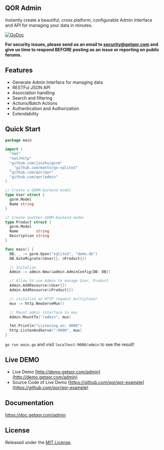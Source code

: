 ## QOR Admin

Instantly create a beautiful, cross platform, configurable Admin Interface and API for managing your data in minutes.

[![GoDoc](https://godoc.org/github.com/qor/admin?status.svg)](https://godoc.org/github.com/qor/admin)

**For security issues, please send us an email to security@getqor.com and give us time to respond BEFORE posting as an issue or reporting on public forums.**

## Features



- Generate Admin Interface for managing data
- RESTFul JSON API
- Association handling
- Search and filtering
- Actions/Batch Actions
- Authentication and Authorization
- Extendability

## Quick Start

```go
package main

import (
  "fmt"
  "net/http"
  "github.com/jinzhu/gorm"
  _ "github.com/mattn/go-sqlite3"
  "github.com/qor/qor"
  "github.com/qor/admin"
)

// Create a GORM-backend model
type User struct {
  gorm.Model
  Name string
}

// Create another GORM-backend model
type Product struct {
  gorm.Model
  Name        string
  Description string
}

func main() {
  DB, _ := gorm.Open("sqlite3", "demo.db")
  DB.AutoMigrate(&User{}, &Product{})

  // Initalize
  Admin := admin.New(&admin.AdminConfig{DB: DB})

  // Allow to use Admin to manage User, Product
  Admin.AddResource(&User{})
  Admin.AddResource(&Product{})

  // initalize an HTTP request multiplexer
  mux := http.NewServeMux()

  // Mount admin interface to mux
  Admin.MountTo("/admin", mux)

  fmt.Println("Listening on: 9000")
  http.ListenAndServe(":9000", mux)
}
```

`go run main.go` and visit `localhost:9000/admin` to see the result!

## Live DEMO

* Live Demo [http://demo.getqor.com/admin](http://demo.getqor.com/admin)
* Source Code of Live Demo [https://github.com/qor/qor-example](https://github.com/qor/qor-example)

## Documentation

<https://doc.getqor.com/admin>

## License

Released under the [MIT License](http://opensource.org/licenses/MIT).
